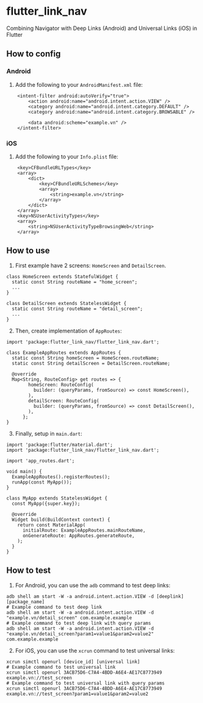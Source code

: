 # flutter_link_nav

Combining Navigator with Deep Links (Android) and Universal Links (iOS) in Flutter

## How to config
### Android
1. Add the following to your `AndroidManifest.xml` file:

```            
    <intent-filter android:autoVerify="true">
        <action android:name="android.intent.action.VIEW" />
        <category android:name="android.intent.category.DEFAULT" />
        <category android:name="android.intent.category.BROWSABLE" />

        <data android:scheme="example.vn" />
    </intent-filter>
```
### iOS
1. Add the following to your `Info.plist` file:

```
    <key>CFBundleURLTypes</key>
    <array>
        <dict>
            <key>CFBundleURLSchemes</key>
            <array>
                <string>example.vn</string>
            </array>
        </dict>
    </array>
    <key>NSUserActivityTypes</key>
    <array>
        <string>NSUserActivityTypeBrowsingWeb</string>
    </array>
```

## How to use
1. First example have 2 screens: `HomeScreen` and `DetailScreen`.
```
class HomeScreen extends StatefulWidget {
  static const String routeName = "home_screen";
  ...
}

class DetailScreen extends StatelessWidget {
  static const String routeName = "detail_screen";
  ...
}
```
2. Then, create implementation of `AppRoutes`:

```
import 'package:flutter_link_nav/flutter_link_nav.dart';

class ExampleAppRoutes extends AppRoutes {
  static const String homeScreen = HomeScreen.routeName;
  static const String detailScreen = DetailScreen.routeName;

  @override
  Map<String, RouteConfig> get routes => {
        homeScreen: RouteConfig(
          builder: (queryParams, fromSource) => const HomeScreen(),
        ),
        detailScreen: RouteConfig(
          builder: (queryParams, fromSource) => const DetailScreen(),
        ),
      };
}
```
3. Finally, setup in `main.dart`:

```
import 'package:flutter/material.dart';
import 'package:flutter_link_nav/flutter_link_nav.dart';

import 'app_routes.dart';

void main() {
  ExampleAppRoutes().registerRoutes();
  runApp(const MyApp());
}

class MyApp extends StatelessWidget {
  const MyApp({super.key});

  @override
  Widget build(BuildContext context) {
    return const MaterialApp(
      initialRoute: ExampleAppRoutes.mainRouteName,
      onGenerateRoute: AppRoutes.generateRoute,
    );
  }
}
```

## How to test
1. For Android, you can use the `adb` command to test deep links:
```
adb shell am start -W -a android.intent.action.VIEW -d [deeplink] [package_name]
# Example command to test deep link
adb shell am start -W -a android.intent.action.VIEW -d "example.vn/detail_screen" com.example.example
# Example command to test deep link with query params
adb shell am start -W -a android.intent.action.VIEW -d "example.vn/detail_screen?param1=value1&param2=value2" com.example.example
```

2. For iOS, you can use the `xcrun` command to test universal links:
```
xcrun simctl openurl [device_id] [universal link]
# Example command to test universal link
xcrun simctl openurl 3ACB75D6-C7A4-4BDD-A6E4-AE17C8773949 example.vn://test_screen
# Example command to test universal link with query params
xcrun simctl openurl 3ACB75D6-C7A4-4BDD-A6E4-AE17C8773949 example.vn://test_screen?param1=value1&param2=value2
```